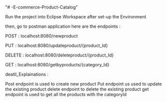"# -E-commerce-Product-Catalog" 

Run the project into Eclipse Workspace after set-up the Environment

then, go to postman application
here are the endpoints :

POST : localhost:8080/newproduct

PUT : localhost:8080/updateproduct/{product_Id}

DELETE : localhost:8080/deleteproduct/{product_Id}

GET : localhost:8080/getbyproducts/{category_Id}

deatil_Explainations :

Post endpoint is used to create new product
Put endpoint us used to update the existing product
delete endpoint to delete the existing product
get endpoint is used to get all the products with the categoryId
